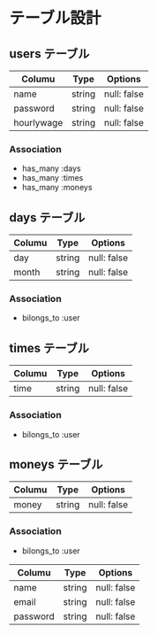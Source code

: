# テーブル設計

## users テーブル

| Columu   | Type   | Options      |
| -------- | ------ | -------------|
| name     | string | null: false  |
| password | string | null: false  |
|hourlywage| string | null: false  |

### Association

- has_many :days
- has_many :times
- has_many :moneys

## days テーブル

| Columu   | Type   | Options      |
| -------- | ------ | -------------|
| day      | string | null: false  |
| month    | string | null: false  |

### Association

- bilongs_to :user

## times テーブル

| Columu   | Type   | Options      |
| -------- | ------ | -------------|
| time     | string | null: false  |

### Association

- bilongs_to :user

## moneys テーブル

| Columu   | Type   | Options      |
| -------- | ------ | -------------|
| money    | string | null: false  |

### Association

- bilongs_to :user









| Columu   | Type   | Options      |
| -------- | ------ | -------------|
| name     | string | null: false  |
| email    | string | null: false  |
| password | string | null: false  |
